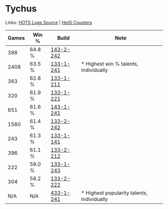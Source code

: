# Tychus

Links: [HOTS Logs Source](https://www.hotslogs.com/Sitewide/HeroDetails?Hero=Tychus) | [HotS Counters](http://hotscounters.com/#/hero/Tychus)

Games  | Win %  | Build     | Note
-----  | -----  | -----     | ----
398    | 64.8 % | [143-2-242](http://www.heroesfire.com/hots/talent-calculator/tychus#hd4o) | 
2408   | 63.5 % | [133-1-241](http://www.heroesfire.com/hots/talent-calculator/tychus#hEQf) | * Highest win % talents, individually
363    | 62.8 % | [133-1-211](http://www.heroesfire.com/hots/talent-calculator/tychus#hEQB) | 
320    | 61.9 % | [133-1-221](http://www.heroesfire.com/hots/talent-calculator/tychus#hEQL) | 
651    | 61.6 % | [143-1-241](http://www.heroesfire.com/hots/talent-calculator/tychus#hcr9) | 
1580   | 61.4 % | [133-2-242](http://www.heroesfire.com/hots/talent-calculator/tychus#hEgI) | 
243    | 61.3 % | [133-1-141](http://www.heroesfire.com/hots/talent-calculator/tychus#hEP5) | 
396    | 61.1 % | [133-2-212](http://www.heroesfire.com/hots/talent-calculator/tychus#hEfq) | 
222    | 59.0 % | [133-1-243](http://www.heroesfire.com/hots/talent-calculator/tychus#hEQh) | 
304    | 58.2 % | [133-2-222](http://www.heroesfire.com/hots/talent-calculator/tychus#hEf-) | 
N/A    | N/A    | [433-1-241](http://www.heroesfire.com/hots/talent-calculator/tychus#sgrf) | * Highest popularity talents, individually
